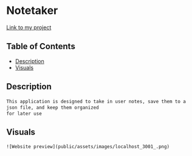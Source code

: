 # Notetaker
[Link to my project](https://radiant-beyond-07014.herokuapp.com/)

## Table of Contents
- [Description](#description)
- [Visuals](#visuals)
## Description
    This application is designed to take in user notes, save them to a json file, and keep them organized 
    for later use

## Visuals
    ![Website preview](public/assets/images/localhost_3001_.png)

